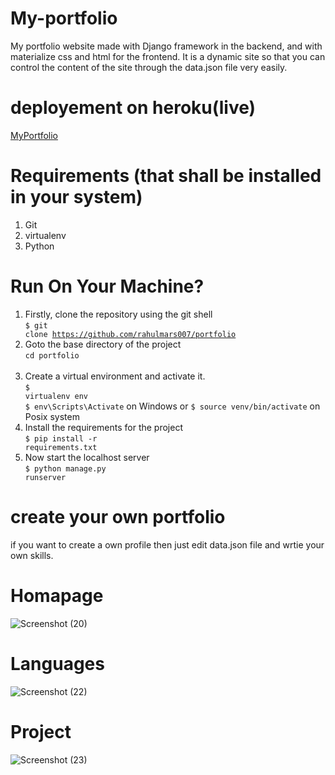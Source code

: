 # My-portfolio
 My portfolio website made with Django framework in the backend, and with materialize css and html for the frontend. It is a dynamic site so that you can control the       content of the site through the data.json file very easily.

#  deployement on heroku(live) 
  [MyPortfolio](https://vast-earth-25200.herokuapp.com/)
  
# Requirements (that shall be installed in your system)
1. Git 
2. virtualenv
3. Python

# Run On Your Machine?

1. Firstly, clone the repository using the git shell <br>
<code>$ git clone https://github.com/rahulmars007/portfolio</code> <br>
2. Goto the base directory of the project <br>
<code>cd portfolio </code> <br>
3. Create a virtual environment and activate it. <br>
<code>$ virtualenv env</code> <br>
<code>$ env\Scripts\Activate</code> on Windows or <code>$ source venv/bin/activate</code> on Posix system <br>
4. Install the requirements for the project <br>
<code>$ pip install -r requirements.txt</code>  <br>
5. Now start the localhost server<br>
<code>$ python manage.py runserver</code> <br>

# create your own portfolio
 if you want to create a own profile then just edit data.json file and wrtie your own skills.

# Homapage
 ![Screenshot (20)](https://user-images.githubusercontent.com/61510754/125197901-3bfa9780-e27d-11eb-9ab6-cd0602888aa9.png)

# Languages
 ![Screenshot (22)](https://user-images.githubusercontent.com/61510754/125197970-7f550600-e27d-11eb-8e2b-239fa9a00f7d.png)

# Project
 ![Screenshot (23)](https://user-images.githubusercontent.com/61510754/125198019-c5aa6500-e27d-11eb-9d39-af6dea7aeafc.png)
